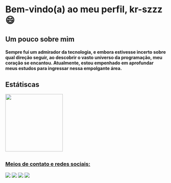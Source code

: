 # Bem-vindo(a) ao meu perfil, kr-szzz 😄

## Um pouco sobre mim

#### Sempre fui um admirador da tecnologia, e embora estivesse incerto sobre qual direção seguir, ao descobrir o vasto universo da programação, meu coração se encantou. Atualmente, estou empenhado em aprofundar meus estudos para ingressar nessa empolgante área.
##
## Estátiscas
   <a href="https://github.com/kr-szzz">
   <img height="180em" src="https://github-readme-stats.vercel.app/api/top-langs/?username=kr-szz&layout=compact&langs_count=6&theme=dracula"/>

##

### Meios de contato e redes sociais:

  <a href="https://www.instagram.com/k.r_sz/" target="_blank"><img src="https://img.shields.io/badge/-Instagram-000?style=for-the-badge&logo=instagram" target="_blank"></a>
  <a href="https://twitter.com/kr_szz" target="_blank"><img src="https://img.shields.io/badge/-Twitter-000?style=for-the-badge&logo=twitter" target="_blank"></a>
  <a href = "https://www.linkedin.com/in/kaio-rodrigues-090431242/"><img src="https://img.shields.io/badge/LinkedIn-000?style=for-the-badge&logo=linkedin&logoColor=0E76A8" target="_blank"></a>
  <a href = "kaiorodrigues0002@gmail.com"><img src="https://img.shields.io/badge/-Gmail-000?style=for-the-badge&logo=Gmail" target="_blank"></a>
##
